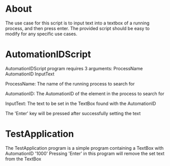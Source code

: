 # About

The use case for this script is to input text into a textbox of a running process, and then press enter.
The provided script should be easy to modify for any specific use cases.

# AutomationIDScript

AutomationIDScript program requires 3 arguments: ProcessName AutomationID InputText

ProcessName: The name of the running process to search for

AutomationID: The AutomationID of the element in the process to search for

InputText: The text to be set in the TextBox found with the AutomationID

The 'Enter' key will be pressed after successfully setting the text

# TestApplication 

The TestApplication program is a simple program containing a TextBox with AutomationID '1000'
Pressing 'Enter' in this program will remove the set text from the TextBox

